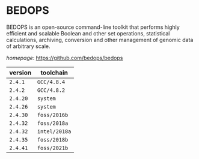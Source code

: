 # BEDOPS

BEDOPS is an open-source command-line toolkit that performs highly   efficient and scalable Boolean and other set operations, statistical calculations,   archiving, conversion and other management of genomic data of arbitrary scale.

*homepage*: <https://github.com/bedops/bedops>

version | toolchain
--------|----------
``2.4.1`` | ``GCC/4.8.4``
``2.4.2`` | ``GCC/4.8.2``
``2.4.20`` | ``system``
``2.4.26`` | ``system``
``2.4.30`` | ``foss/2016b``
``2.4.32`` | ``foss/2018a``
``2.4.32`` | ``intel/2018a``
``2.4.35`` | ``foss/2018b``
``2.4.41`` | ``foss/2021b``
